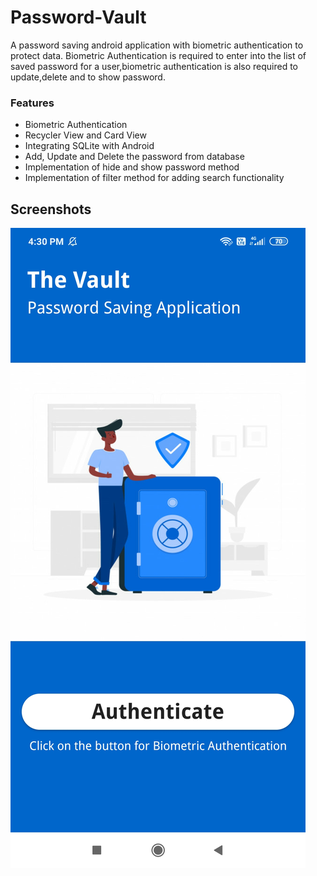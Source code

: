 # Password-Vault
A password saving android application with biometric authentication to protect data. Biometric Authentication is required to enter into the list of saved password for a user,biometric authentication is also required to update,delete and to show password.

### Features
* Biometric Authentication
* Recycler View and Card View
* Integrating SQLite with Android
* Add, Update and Delete the password from database
* Implementation of hide and show password method 
* Implementation of filter method for adding search functionality

## Screenshots
![github-small](app/src/main/res/drawable/ss1.jpg )
